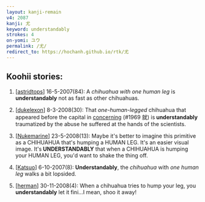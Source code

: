 ```yaml
---
layout: kanji-remain
v4: 2087
kanji: 尤
keyword: understandably
strokes: 4
on-yomi: ユウ
permalink: /尤/
redirect_to: https://hochanh.github.io/rtk/尤
---
```


## Koohii stories: 

1) [<a href="http://kanji.koohii.com/profile/astridtops">astridtops</a>] 16-5-2007(84): A <em>chihuahua with one human leg</em> is<strong> understandably</strong> not as fast as other chihuahuas.

2) [<a href="http://kanji.koohii.com/profile/dukelexon">dukelexon</a>] 8-3-2008(30): That <em>one-human-legged</em> chihuahua that appeared before the capital in <a href="../v4/1969.html">concerning</a> (#1969 就) is<strong> understandably</strong> traumatized by the abuse he suffered at the hands of the scientists.

3) [<a href="http://kanji.koohii.com/profile/Nukemarine">Nukemarine</a>] 23-5-2008(13): Maybe it&#039;s better to imagine this primitive as a CHIHUAHUA that&#039;s humping a HUMAN LEG. It&#039;s an easier visual image. It&#039;s<strong> UNDERSTANDABLY</strong> that when a CHIHUAHUA is humping your HUMAN LEG, you&#039;d want to shake the thing off.

4) [<a href="http://kanji.koohii.com/profile/Katsuo">Katsuo</a>] 6-10-2007(8): <strong>Understandably</strong>, the <em>chihuahua</em> with <em>one human leg</em> walks a bit lopsided.

5) [<a href="http://kanji.koohii.com/profile/herman">herman</a>] 30-11-2008(4): When a chihuahua tries to hump your leg, you<strong> understandably</strong> let it fini...I mean, shoo it away!

